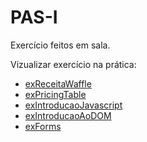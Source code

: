 # PAS-I
Exercício feitos em sala.

Vizualizar exercício na prática:
<ul>
    <li><a href="https://joao-heitor.github.io/PAS-I/exReceitaWaffle" target="_blank">exReceitaWaffle</a></li>
    <li><a href="https://joao-heitor.github.io/PAS-I/exPricingTable" target="_blank">exPricingTable</a></li>
    <li><a href="https://joao-heitor.github.io/PAS-I/exIntroducaoJavascript" target="_blank">exIntroducaoJavascript</a></li>
    <li><a href="https://joao-heitor.github.io/PAS-I/exIntroducaoAoDOM" target="_blank">exIntroducaoAoDOM</a></li>
    <li><a href="https://joao-heitor.github.io/PAS-I/exForms/cadastro.html" target="_blank">exForms</a></li>
</ul>
